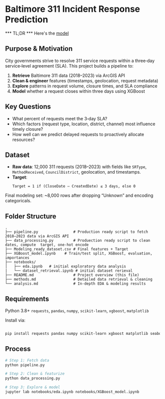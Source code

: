 
# Baltimore 311 Incident Response Prediction

*** TL;DR *** Here's the [model](https://huggingface.co/GeraldNdawula/311-xgb-model)

## Purpose & Motivation  
City governments strive to resolve 311 service requests within a three‑day service‑level agreement (SLA). This project builds a pipeline to:  
1. **Retrieve** Baltimore 311 data (2018–2023) via ArcGIS API  
2. **Clean & engineer** features (timestamps, geolocation, request metadata)  
3. **Explore** patterns in request volume, closure times, and SLA compliance  
4. **Model** whether a request closes within three days using XGBoost  

## Key Questions  
- What percent of requests meet the 3‑day SLA?  
- Which factors (request type, location, district, channel) most influence timely closure?  
- How well can we predict delayed requests to proactively allocate resources?

## Dataset  
- **Raw data**: 12,000 311 requests (2018–2023) with fields like `SRType`, `MethodReceived`, `CouncilDistrict`, geolocation, and timestamps.  
- **Target**:  
  ```text
  Target = 1 if (CloseDate – CreatedDate) ≤ 3 days, else 0
Final modeling set: ~8,000 rows after dropping “Unknown” and encoding categoricals.

## Folder Structure
```text
.
├── pipeline.py                # Production ready script to fetch 2018–2023 data via ArcGIS API
├── data_processing.py         # Produection ready script to clean dates, compute  target, one‑hot encode
├── Modeling_ready_dataset.csv # Final features + Target
├── XGBoost_model.ipynb    # Train/test split, XGBoost, evaluation, importances
├── notebooks/
│   ├── eda.ipynb   # initial exploratory data analysis
|   └── dataset_retrieval.ipynb # initial dataset rerieval
├── README.md                  # Project overview (this file)
├── methods.md                 # Detailed data retrieval & cleaning
└── analysis.md                # In‑depth EDA & modeling results
```
## Requirements
Python 3.8+
`requests`, `pandas`, `numpy`, `scikit-learn`, `xgboost`, `matplotlib`

Install via:
```bash

pip install requests pandas numpy scikit-learn xgboost matplotlib seaborn
```
## Process
```bash
# Step 1: Fetch data
python pipeline.py

# Step 2: Clean & featurize
python data_processing.py

# Step 3: Explore & model
jupyter lab notebooks/eda.ipynb notebooks/XGBoost_model.ipynb

```
